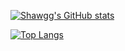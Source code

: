 [![Shawgg's GitHub stats](https://github-readme-stats-eight-tau-11.vercel.app/api?username=Fantasy-Shaw&count_private=true&show_icons=true)](https://github.com/anuraghazra/github-readme-stats)

[![Top Langs](https://github-readme-stats-eight-tau-11.vercel.app/api/top-langs/?username=Fantasy-Shaw&layout=compact&langs_count=8&hide=php,c,css,gherkin,mustache,html,assembly,scss,tsql&exclude_repo=PrivateHistoryCodeBackup,2021SysSoftwareDev,OPC-sink-master,zlinks,zlinks-ui,AI-backend,AI-frontend)](https://github.com/anuraghazra/github-readme-stats)

<!--
**Fantasy-Shaw/Fantasy-Shaw** is a ✨ _special_ ✨ repository because its `README.md` (this file) appears on your GitHub profile.

Here are some ideas to get you started:

- 🔭 I’m currently working on ...
- 🌱 I’m currently learning ...
- 👯 I’m looking to collaborate on ...
- 🤔 I’m looking for help with ...
- 💬 Ask me about ...
- 📫 How to reach me: ...
- 😄 Pronouns: ...
- ⚡ Fun fact: ...
-->
